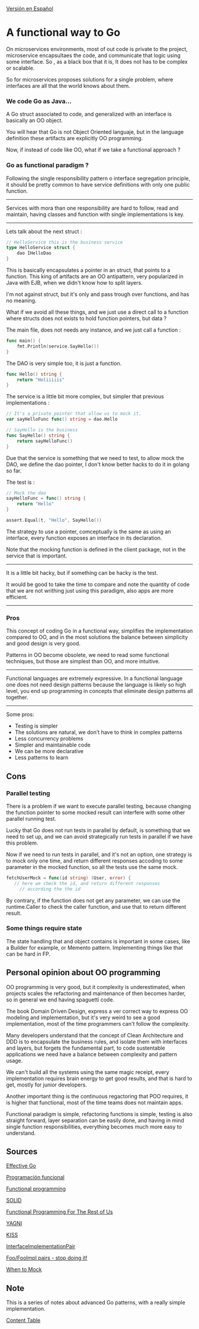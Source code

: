 [Versión en Español](README.md)

# A functional way to Go

On microservices environments, most of out code is private to the project, microservice encapsultaes the code, and communicate that logic using some interface. So , as a black box that it is, It does not has to be complex or scalable.

So for microservices proposes solutions for a single problem, where interfaces are all that the world knows about them.

### We code Go as Java...

A Go struct associated to code, and generalized with an interface is basically an OO object.

You will hear that Go is not Object Oriented languaje, but in the language definition these artifacts are explicitly OO programming.

Now, if instead of code like OO, what if we take a functional approach ?

### Go as functional paradigm ?

Following the single responsibility pattern o interface segregation principle, it should be pretty common to have service definitions with only one public function.

---

Services with mora than one responsibility are hard to follow, read and maintain, having classes and function with single implementations is key.

---

Lets talk about the next struct :

```go
// HelloService this is the business service
type HelloService struct {
	dao IHelloDao
}
```

This is basically encapsulates a pointer in an struct, that points to a function. This king of artifacts are an OO antipattern, very popularized in Java with EJB, when we didn't know how to split layers.

I'm not against struct, but it's only and pass trough over functions, and has no meaning.

What if we avoid all these things, and we just use a direct call to a function where structs does not exists to hold function pointers, but data ?

The main file, does not needs any instance, and we just call a function :

```go
func main() {
	fmt.Println(service.SayHello())
}
```

The DAO is very simple too, it is just a function.

```go
func Hello() string {
	return "Holiiiiis"
}
```

The service is a little bit more complex, but simpler that previous implementations :

```go
// It's a private pointer that allow us to mock it.
var sayHelloFunc func() string = dao.Hello

// SayHello is the business
func SayHello() string {
	return sayHelloFunc()
}
```

Due that the service is something that we need to test, to allow mock the DAO, we define the dao pointer, I don't know better hacks to do it in golang so far.

The test is :

```go
// Mock the dao
sayHelloFunc = func() string {
	return "Hello"
}

assert.Equal(t, "Hello", SayHello())
```

The strategy to use a pointer, comceptually is the same as using an interface, every function exposes an interface in its declaration.

Note that the mocking function is defined in the client package, not in the service that is important.

---

It is a little bit hacky, but if something can be hacky is the test.

It would be good to take the time to compare and note the quantity of code that we are not writhing just using this paradigm, also apps are more efficient.

---

### Pros

This concept of coding Go in a functional way, simplifies the implementation compared to OO, and in the most solutions the balance between simplicity and good design is very good.

Patterns in OO become obsolete, we need to read some functional techniques, but those are simplest than OO, and more intuitive.

---

Functional languages are extremely expressive. In a functional language one does not need design patterns because the language is likely so high level, you end up programming in concepts that eliminate design patterns all together.

---

Some pros:

- Testing is simpler
- The solutions are natural, we don't have to think in complex patterns
- Less concurrency problems
- Simpler and maintainable code
- We can be more declarative
- Less patterns to learn

## Cons

### Parallel testing

There is a problem if we want to execute parallel testing, because changing the function pointer to some mocked result can interfere with some other parallel running test.

Lucky that Go does not run tests in parallel by default, is something that we need to set up, and we can avoid strategically run tests in parallel if we have this problem.

Now if we need to run tests in parallel, and it's not an option, one strategy is to mock only one time, and return different responses accoding to some parameter in the mocked function, so all the tests use the same mock.

```go
fetchUserMock = func(id string) (User, error) {
   // here we check the id, and return different responses
	 // according the the id

```

By contrary, if the function does not get any parameter, we can use the runtime.Caller to check the caller function, and use that to return different result.

### Some things require state

The state handling that and object contains is important in some cases, like a Builder for example, or Memento pattern. Implementing things like that can be hard in FP.

## Personal opinion about OO programming

OO programming is very good, but it complexity is underestimated, when projects scales the refactoring and maintenance of then becomes harder, so in general we end having spaguetti code.

The book Domain Driven Design, express a ver correct way to express OO modeling and implementation, but it's very weird to see a good implementation, most of the time programmers can't follow the complexity.

Many developers understand that the concept of Clean Architecture and DDD is to encapsulate the business rules, and isolate them with interfaces and layers, but forgets the fundamental part, to code sustentable applications we need have a balance between complexity and pattern usage.

We can't build all the systems using the same magic receipt, every implementation requires brain energy to get good results, and that is hard to get, mostly for junior developers.

Another important thing is the continuous regactoring that POO requires, it is higher that functional, most of the time teams does not maintain apps.

Functional paradigm is simple, refactoring functions is simple, testing is also straight forward, layer separation can be easily done, and having in mind single function responsibilities, everything becomes much more easy to understand.

## Sources

[Effective Go](https://golang.org/doc/effective_go#interfaces_and_types)

[Programación funcional](https://es.wikipedia.org/wiki/Programaci%C3%B3n_funcional)

[Functional programming](https://en.wikipedia.org/wiki/Functional_programming)

[SOLID](https://es.wikipedia.org/wiki/SOLID)

[Functional Programming For The Rest of Us](http://www.defmacro.org/2006/06/19/fp.html)

[YAGNI](https://en.wikipedia.org/wiki/You_aren%27t_gonna_need_it)

[KISS](https://en.wikipedia.org/wiki/KISS_principle)

[InterfaceImplementationPair](https://martinfowler.com/bliki/InterfaceImplementationPair.html)

[Foo/FooImpl pairs - stop doing it!](http://wrschneider.github.io/2015/07/27/foo-fooimpl-pairs.html)

[When to Mock](https://blog.cleancoder.com/uncle-bob/2014/05/10/WhenToMock.html)

## Note

This is a series of notes about advanced Go patterns, with a really simple implementation.

[Content Table](../README_en.md)

